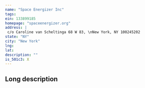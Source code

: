 ```yaml
---
name: "Space Energizer Inc"
tags:
ein: 133899185
homepage: "spaceenergizer.org"
address: |
 c/o Caroline van Scheltinga 68 W 83, \nNew York, NY 100245202
state: "NY"
city: "New York"
lng: 
lat: 
description: ""
is_501c3: X
---
```


## Long description


